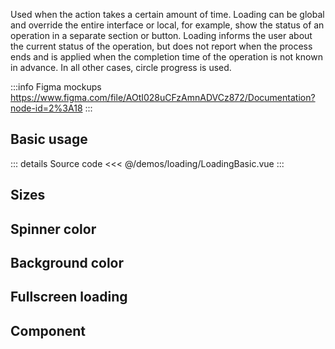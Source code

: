 Used when the action takes a certain amount of time.
Loading can be global and override the entire interface or local, for example, show the status of an operation in a separate section or button.
Loading informs the user about the current status of the operation, but does not report when the process ends and is applied when the completion time of the operation is not known in advance.
In all other cases, circle progress is used.

:::info Figma mockups
https://www.figma.com/file/AOtI028uCFzAmnADVCz872/Documentation?node-id=2%3A18
:::

## Basic usage

<LoadingBasic />

::: details Source code
<<< @/demos/loading/LoadingBasic.vue
:::

## Sizes

## Spinner color

## Background color

## Fullscreen loading

## Component
